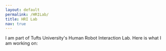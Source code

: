 ```yaml
---
layout: default
permalink: /HRILab/
title: HRI Lab
nav: true
---
```


I am part of Tufts University's Human Robot Interaction Lab. Here is what I am working on: